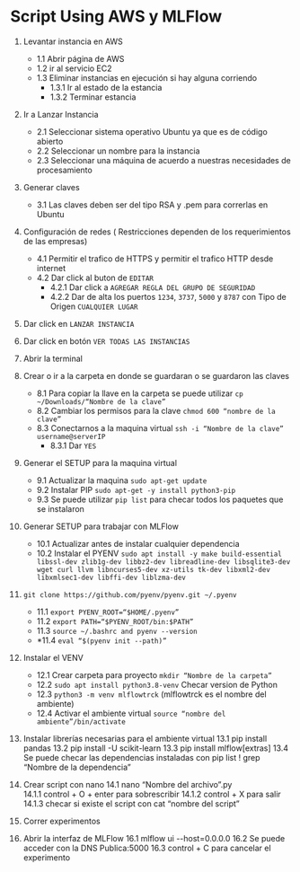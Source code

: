 # Script Using AWS y MLFlow #
1. Levantar instancia en AWS
	- 1.1 Abrir página de AWS
	- 1.2 ir al servicio EC2
	- 1.3 Eliminar instancias en ejecución si hay  alguna corriendo
		- 1.3.1 Ir al estado de la estancia
		- 1.3.2	Terminar estancia

2. Ir a Lanzar Instancia
	- 2.1 Seleccionar sistema operativo Ubuntu ya que es de código abierto
	- 2.2 Seleccionar un nombre para la instancia
	- 2.3 Seleccionar una máquina de acuerdo a nuestras necesidades de procesamiento

3. Generar claves
	- 3.1 Las claves deben ser del tipo RSA y .pem para correrlas en Ubuntu

4. Configuración de redes ( Restricciones dependen de los requerimientos de las empresas)
	- 4.1 Permitir el trafico de HTTPS y permitir el trafico HTTP desde internet
	- 4.2 Dar click al buton de `EDITAR`
		- 4.2.1 Dar click a `AGREGAR REGLA DEL GRUPO DE SEGURIDAD`
		- 4.2.2 Dar de alta los puertos `1234`, `3737`, `5000` y `8787` con Tipo de Origen `CUALQUIER LUGAR`

5. Dar click en `LANZAR INSTANCIA`
   
6. Dar click en botón `VER TODAS LAS INSTANCIAS`
   
7. Abrir la terminal
   
8. Crear o ir a la carpeta en donde se guardaran o se guardaron las claves
	- 8.1 Para copiar la llave en la carpeta se puede utilizar `cp ~/Downloads/“Nombre de la clave”`
	- 8.2 Cambiar los permisos para la clave `chmod 600 “nombre de la clave”`
	- 8.3 Conectarnos a la maquina virtual `ssh -i “Nombre de la clave” username@serverIP`
		- 8.3.1 Dar `YES`

9. Generar el SETUP para la maquina virtual
	- 9.1 Actualizar la maquina `sudo apt-get update`
	- 9.2 Instalar PIP `sudo apt-get -y install python3-pip`
	- 9.3 Se puede utilizar `pip list`  para checar todos los paquetes que se instalaron
   
10. Generar SETUP para trabajar con MLFlow
	- 10.1 Actualizar antes de instalar cualquier dependencia
	- 10.2 Instalar el PYENV `sudo apt install -y make build-essential libssl-dev zlib1g-dev libbz2-dev libreadline-dev libsqlite3-dev wget curl llvm libncurses5-dev xz-utils tk-dev libxml2-dev libxmlsec1-dev libffi-dev liblzma-dev`

11. `git clone https://github.com/pyenv/pyenv.git ~/.pyenv`
	- 11.1 `export PYENV_ROOT=“$HOME/.pyenv”`
	- 11.2 `export PATH=“$PYENV_ROOT/bin:$PATH”`
	- 11.3 `source ~/.bashrc and pyenv --version`
	- *11.4 `eval “$(pyenv init --path)”`

12. Instalar el VENV
	- 12.1 Crear carpeta para proyecto `mkdir “Nombre de la carpeta”`
	- 12.2 `sudo apt install python3.8-venv` Checar version de Python
	- 12.3 `python3 -m venv mlflowtrck` (mlflowtrck es el nombre del ambiente)
	- 12.4 Activar el ambiente virtual `source “nombre del ambiente”/bin/activate`

14. Instalar librerías necesarias para el ambiente virtual
	13.1 pip install pandas
	13.2 pip install -U scikit-learn
	13.3 pip install mlflow[extras]
	13.4 Se puede checar las dependencias instaladas con pip list ! grep “Nombre de la dependencia”
15. Crear script con nano
	14.1 nano “Nombre del archivo”.py 	
		14.1.1 control + O + enter para sobrescribir 
		14.1.2 control + X para salir 
		14.1.3 checar si existe el script con cat “nombre del script”
16. Correr experimentos
17. Abrir la interfaz de MLFlow
	16.1 mlflow ui --host=0.0.0.0
	16.2 Se puede acceder con la DNS Publica:5000
	16.3 control + C para cancelar el experimento
